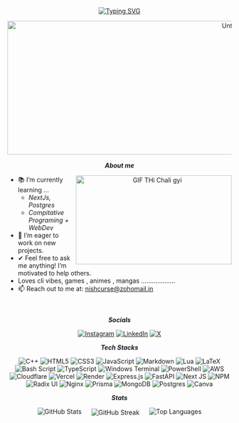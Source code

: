 <div align = "center" >
  
[![Typing SVG](https://readme-typing-svg.herokuapp.com?font=Fira+Code&pause=1000&color=F736D5&width=435&lines=Welcome!+May+Things+work+out+for+ya!+)](https://git.io/typing-svg)
  
  
<img width="1000" height="300" alt="Untitled" src="https://github.com/user-attachments/assets/0ad68f8a-e8e1-41ad-b347-f64f4d591bd4" />

<img width="100%" height="2px" alt="Untitled" src="https://github.com/user-attachments/assets/27b5afb4-4c61-41cf-bf8e-d0f869e80bfe" />


***About me***


<img align="right" width=350px height="200px" alt="GIF THi Chali gyi" src="https://github.com/user-attachments/assets/150f0d11-cd34-4521-aec5-fedab02b8229" />

</div>

- 📚 I’m currently learning ...
  - *NextJs, Postgres*
  - *Compitative Programing + WebDev*
- 🚀 I’m eager to work on new projects.
- ✔ Feel free to ask me anything! I’m motivated to help others.
- Loves cli vibes, games , animes , mangas ...................
- 📫 Reach out to me at: <a href="nishhcurse@zohomail.in">nishcurse@zohomail.in</a>
<br>

<div align = "center">
    

<img width="100%" height="2px" alt="Untitled" src="https://github.com/user-attachments/assets/27b5afb4-4c61-41cf-bf8e-d0f869e80bfe" />


***Socials***

[![Instagram](https://img.shields.io/badge/Instagram-%23E4405F.svg?logo=Instagram&logoColor=white)](https://instagram.com/that_nishkarsh_) [![LinkedIn](https://img.shields.io/badge/LinkedIn-%230077B5.svg?logo=linkedin&logoColor=white)](https://linkedin.com/in/just_utkarsh) [![X](https://img.shields.io/badge/X-black.svg?logo=X&logoColor=white)](https://x.com/nishcurse)



***Tech Stacks***



![C++](https://img.shields.io/badge/c++-%2300599C.svg?style=flat&logo=c%2B%2B&logoColor=white) ![HTML5](https://img.shields.io/badge/html5-%23E34F26.svg?style=flat&logo=html5&logoColor=white) ![CSS3](https://img.shields.io/badge/css3-%231572B6.svg?style=flat&logo=css3&logoColor=white) ![JavaScript](https://img.shields.io/badge/javascript-%23323330.svg?style=flat&logo=javascript&logoColor=%23F7DF1E) ![Markdown](https://img.shields.io/badge/markdown-%23000000.svg?style=flat&logo=markdown&logoColor=white) ![Lua](https://img.shields.io/badge/lua-%232C2D72.svg?style=flat&logo=lua&logoColor=white) ![LaTeX](https://img.shields.io/badge/latex-%23008080.svg?style=flat&logo=latex&logoColor=white) ![Bash Script](https://img.shields.io/badge/bash_script-%23121011.svg?style=flat&logo=gnu-bash&logoColor=white) ![TypeScript](https://img.shields.io/badge/typescript-%23007ACC.svg?style=flat&logo=typescript&logoColor=white) ![Windows Terminal](https://img.shields.io/badge/Windows%20Terminal-%234D4D4D.svg?style=flat&logo=windows-terminal&logoColor=white) ![PowerShell](https://img.shields.io/badge/PowerShell-%235391FE.svg?style=flat&logo=powershell&logoColor=white) ![AWS](https://img.shields.io/badge/AWS-%23FF9900.svg?style=flat&logo=amazon-aws&logoColor=white) ![Cloudflare](https://img.shields.io/badge/Cloudflare-F38020?style=flat&logo=Cloudflare&logoColor=white) ![Vercel](https://img.shields.io/badge/vercel-%23000000.svg?style=flat&logo=vercel&logoColor=white) ![Render](https://img.shields.io/badge/Render-%46E3B7.svg?style=flat&logo=render&logoColor=white) ![Express.js](https://img.shields.io/badge/express.js-%23404d59.svg?style=flat&logo=express&logoColor=%2361DAFB) ![FastAPI](https://img.shields.io/badge/FastAPI-005571?style=flat&logo=fastapi) ![Next JS](https://img.shields.io/badge/Next-black?style=flat&logo=next.js&logoColor=white) ![NPM](https://img.shields.io/badge/NPM-%23CB3837.svg?style=flat&logo=npm&logoColor=white) ![Radix UI](https://img.shields.io/badge/radix%20ui-161618.svg?style=flat&logo=radix-ui&logoColor=white) ![Nginx](https://img.shields.io/badge/nginx-%23009639.svg?style=flat&logo=nginx&logoColor=white) ![Prisma](https://img.shields.io/badge/Prisma-3982CE?style=flat&logo=Prisma&logoColor=white) ![MongoDB](https://img.shields.io/badge/MongoDB-%234ea94b.svg?style=flat&logo=mongodb&logoColor=white) ![Postgres](https://img.shields.io/badge/postgres-%23316192.svg?style=flat&logo=postgresql&logoColor=white) ![Canva](https://img.shields.io/badge/Canva-%2300C4CC.svg?style=flat&logo=Canva&logoColor=white)




***Stats*** 
<div style="display: flex; justify-content: center; gap: 20px;">
    <img src="https://github-readme-stats.vercel.app/api?username=nishcurse&theme=swift&hide_border=false&include_all_commits=true&count_private=true" alt="GitHub Stats">
    <img src="https://nirzak-streak-stats.vercel.app/?user=nishcurse&theme=swift&hide_border=false" alt="GitHub Streak" style="margin: 1px; padding: 1px;">
    <img src="https://github-readme-stats.vercel.app/api/top-langs/?username=nishcurse&theme=swift&hide_border=false&include_all_commits=true&count_private=true&layout=compact" alt="Top Languages">
</div>

<img width="100%" height="2px" alt="Untitled" src="https://github.com/user-attachments/assets/27b5afb4-4c61-41cf-bf8e-d0f869e80bfe" />
</div>
